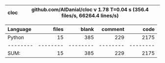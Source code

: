 cloc|github.com/AlDanial/cloc v 1.78  T=0.04 s (356.4 files/s, 66264.4 lines/s)
--- | ---

Language|files|blank|comment|code
:-------|-------:|-------:|-------:|-------:
Python|15|385|229|2175
--------|--------|--------|--------|--------
SUM:|15|385|229|2175
